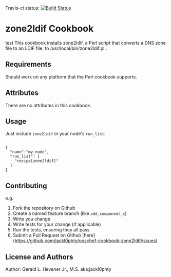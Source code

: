 Travis-ci status: [![Build Status](https://secure.travis-ci.org/jackl0phty/opschef-cookbook-zone2ldif.png?branch=master)](http://travis-ci.org/jackl0phty/opschef-cookbook-zone2ldif)


zone2ldif Cookbook
==================
test
This cookbook installs zone2ldif, a Perl script that converts a DNS zone file to an LDIF file, to /usr/local/bin/zone2ldif.pl..

Requirements
------------
Should work on any platform that the Perl cookbook supports.

Attributes
----------
There are no attributes in this cookbook.

Usage
-----
Just include `zone2ldif` in your node's `run_list`:
<pre><code>
{
  "name":"my_node",
  "run_list": [
    "recipe[zone2ldif]"
  ]
}
</pre></code>

Contributing
------------

e.g.
1. Fork the repository on Github
2. Create a named feature branch (like `add_component_x`)
3. Write you change
4. Write tests for your change (if applicable)
5. Run the tests, ensuring they all pass
6. Submit a Pull Request on Github [here] (https://github.com/jackl0phty/opschef-cookbook-zone2ldif/issues)

License and Authors
-------------------
Author: Gerald L. Hevener Jr., M.S. aka:jackl0phty 
